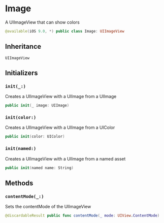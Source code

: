 # Image

A UIImageView that can show colors

``` swift
@available(iOS 9.0, *) public class Image: UIImageView
```

## Inheritance

`UIImageView`

## Initializers

### `init(_:)`

Creates a UIImageView with a UIImage from a UIImage

``` swift
public init(_ image: UIImage)
```

### `init(color:)`

Creates a UIImageView with a UIImage from a UIColor

``` swift
public init(color: UIColor)
```

### `init(named:)`

Creates a UIImageView with a UIImage from a named asset

``` swift
public init(named name: String)
```

## Methods

### `contentMode(_:)`

Sets the contentMode of the UIImageView

``` swift
@discardableResult public func contentMode(_ mode: UIView.ContentMode) -> Self
```
